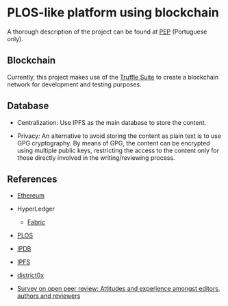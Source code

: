 # PLOS-like platform using blockchain

A thorough description of the project can be found at [PEP](doc/pep/dist/pep.pdf) (Portuguese only).

## Blockchain

Currently, this project makes use of the [Truffle Suite](https://truffleframework.com/truffle) to create a blockchain network for development and testing purposes.

## Database

* Centralization: Use IPFS as the main database to store the content.

* Privacy: An alternative to avoid storing the content as plain text is to use GPG cryptography. By means of GPG, the content can be encrypted using multiple public keys, restricting the access to the content only for those directly involved in the writing/reviewing process.

## References

* [Ethereum](https://ethereum.org/)
* HyperLedger
  * [Fabric](https://www.hyperledger.org/projects/fabric)
* [PLOS](https://www.plos.org/)
* [IPDB](https://ipdb.io/)
* [IPFS](https://ipfs.io/)
* [district0x](https://district0x.io/)

* [Survey on open peer review: Attitudes and experience amongst editors, authors and reviewers](https://doi.org/10.1371/journal.pone.0189311)
